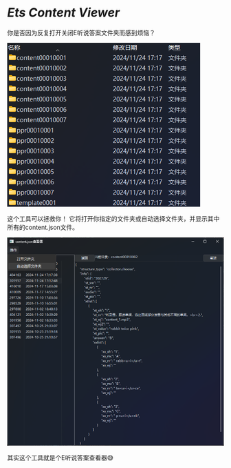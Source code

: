 # _Ets Content Viewer_
你是否因为反复打开关闭E听说答案文件夹而感到烦恼？

![数据目录](photos\many_dirs.png)

这个工具可以拯救你！
它将打开你指定的文件夹或自动选择文件夹，并显示其中所有的content.json文件。

![软件界面](photos\main.png)

其实这个工具就是个E听说答案查看器😅